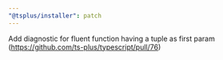 ```yaml
---
"@tsplus/installer": patch
---
```


Add diagnostic for fluent function having a tuple as first param (https://github.com/ts-plus/typescript/pull/76)
